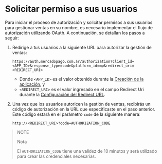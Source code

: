 # Solicitar permiso a sus usuarios 

Para iniciar el proceso de autorización y solicitar permisos a sus usuarios para gestionar ventas en su nombre, es necesario implementar el flujo de autorización utilizando OAuth. A continuación, se detallan los pasos a seguir:

 1. Redirige a tus usuarios a la siguiente URL para autorizar la gestión de ventas:
   
     ```curl
     https://auth.mercadopago.com.ar/authorization?client_id=<APP_ID>&response_type=code&platform_id=mp&redirect_uri=<REDIRECT_URI>
     ```
   
     - Donde `<APP_ID>` es el valor obtenido durante la [Creación de la aplicación](/developers/es/docs/split-payment/integration-configuration/create-application), y
     - `<REDIRECT_URI>` es el valor ingresado en el campo Redirect Uri durante la [Configuración del Redirect URL](/developers/es/docs/split-payment/integration-configuration/create-application).




 2. Una vez que los usuarios autoricen la gestión de ventas, recibirás un código de autorización en la URL que especificaste en el paso anterior. Este código estará en el parámetro `code` de la siguiente manera:

    ```curl
    http://<REDIRECT_URI>?code=AUTHORIZATION_CODE
    ```

> NOTE
>
> Nota
>
> El `AUTHORIZATION_CODE` tiene una validez de 10 minutos y será utilizado para crear las credenciales necesarias. 